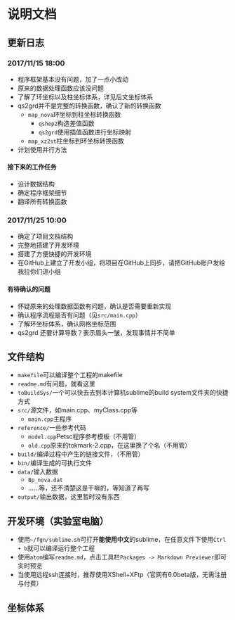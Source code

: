 # 说明文档

## 更新日志

### 2017/11/15 18:00
- 程序框架基本没有问题，加了一点小改动
- 原来的数据处理函数应该没问题
- 了解了环坐标以及柱坐标体系，详见后文坐标体系
- qs2grd并不是完整的转换函数，确认了新的转换函数
    - `map_nova`环坐标到柱坐标转换函数
        - `qshep2`构造差值函数
        - `qs2grd`使用插值函数进行坐标映射
    - `map_xz2st`柱坐标到环坐标转换函数
- 计划使用并行方法

#### 接下来的工作任务
- 设计数据结构
- 确定程序框架细节
- 翻译所有转换函数

### 2017/11/25 10:00
- 确定了项目文档结构
- 完整地搭建了开发环境
- 搭建了方便快捷的开发环境
- 在GitHub上建立了开发小组，将项目在GitHub上同步，请把GitHub账户发给我拉你们进小组

#### 有待确认的问题
- 怀疑原来的处理数据函数有问题，确认是否需要重新实现
- 确认程序流程是否有问题（见`src/main.cpp`）
- 了解环坐标体系，确认网格坐标范围
- qs2grd 还要计算导数？表示眉头一皱，发现事情并不简单

## 文件结构
- `makefile`可以编译整个工程的makefile
- `readme.md`有问题，就看这里
- `toBuildSys/`一个可以快去去到本计算机sublime的build system文件夹的快捷方式
- `src/`源文件，如main.cpp、myClass.cpp等
    - `main.cpp`主程序
- `reference/`一些参考代码
    - `model.cpp`Petsc程序参考模板（不用管）
    - `old.cpp`原来的tokmark-2.cpp，在这里换了个名（不用管）
- `build/`编译过程中产生的链接文件，（不用管）
- `bin/`编译生成的可执行文件
- `data/`输入数据
    - `Bp_nova.dat`
    - ……等，还不清楚这是干嘛的，等知道了再写
- `output/`输出数据，这里暂时没有东西

## 开发环境（实验室电脑）
- 使用`~/fgn/sublime.sh`可打开**能使用中文**的sublime，在任意文件下使用`Ctrl + b`就可以编译运行整个工程
- 使用`atom`编写`readme.md`，点击工具栏`Packages -> Markdown Previewer`即可实时预览
- 当使用远程ssh连接时，推荐使用XShell+XFtp（官网有6.0beta版，无需注册与付费）

## 坐标体系
